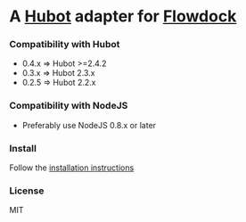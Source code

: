 # A [Hubot](https://github.com/github/hubot) adapter for [Flowdock](https://www.flowdock.com)

### Compatibility with Hubot

 * 0.4.x => Hubot >=2.4.2
 * 0.3.x => Hubot 2.3.x
 * 0.2.5 => Hubot 2.2.x

### Compatibility with NodeJS

 * Preferably use NodeJS 0.8.x or later

### Install

Follow the [installation instructions](https://github.com/github/hubot/wiki/Adapter:-Flowdock)

### License

MIT
